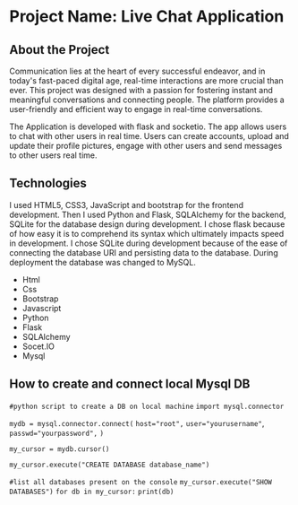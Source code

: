 # Project Name: Live Chat Application


## About the Project
Communication lies at the heart of every successful endeavor, and in today's fast-paced digital age, real-time interactions are more crucial than ever.   This project was designed with a passion for fostering instant and meaningful conversations and connecting people.  The platform provides a user-friendly and efficient way to engage in real-time conversations.

The Application is developed with flask and socketio. The app allows users to chat with other users in real time. Users can create accounts, upload and update their profile pictures, engage with other users and send messages to other users real time.





## Technologies
I used HTML5, CSS3, JavaScript and bootstrap for the frontend development.  Then I used Python and Flask, SQLAlchemy for the backend, SQLite for the database design during development.  I chose flask because of how easy it is to comprehend its syntax which ultimately impacts speed in development.  I chose SQLite during development because of the ease of connecting the database URI and persisting data to the database.  During deployment the database was changed to MySQL. 


- Html
- Css
- Bootstrap
- Javascript
- Python
- Flask
- SQLAlchemy
- Socet.IO
- Mysql



## How to create and connect local Mysql DB


`#python script to create a DB on local machine`
`import mysql.connector`

`mydb = mysql.connector.connect(`
`host="root",`
`user="yourusername"`,
`passwd="yourpassword",`
`)`


`my_cursor = mydb.cursor()`

`my_cursor.execute("CREATE DATABASE database_name")`

`#list all databases present on the console`
`my_cursor.execute("SHOW DATABASES")`
`for db in my_cursor:`
    `print(db)`
